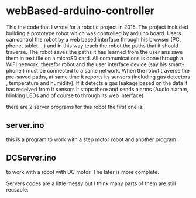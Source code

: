 # webBased-arduino-controller

This the code that I wrote for a robotic project in 2015. The project included building a prototype  robot which was controlled by arduino board. 
Users can control the robot by a web based interface through his browser (PC, phone, tablet …) and in this way teach the robot the paths that it should traverse. The robot saves the paths it has  learned from the user ans save them in text file on a microSD card.
All communications is done through a WIFI network, therefor robot and the user interface device (say his  smart-phone ) must be connected to a same network.
When the robot traverse the pre-saved paths, at same time it reports its sensors (including gas detectors , temperature and humidity). If it detects a gas leakage based on the data it has received from it sensors it stops there and sends alarms (Audio alaram, blinking LEDs and of course to through its web interface)

there are 2 server programs for this robot the first one is:
## server.ino
this is a program to work with a step motor robot and another program :
## DCServer.ino
to work with a robot with DC motor. The later is more complete.

Servers codes are a little messy but I think many parts of them are still reusable.
